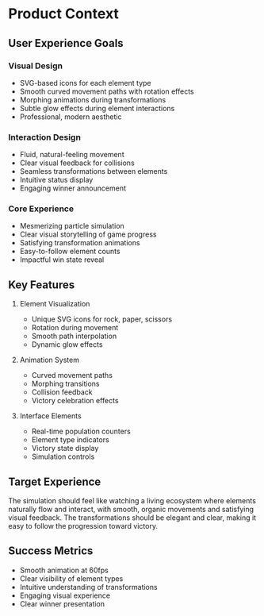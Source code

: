 # Product Context

## User Experience Goals

### Visual Design
- SVG-based icons for each element type
- Smooth curved movement paths with rotation effects
- Morphing animations during transformations
- Subtle glow effects during element interactions
- Professional, modern aesthetic

### Interaction Design
- Fluid, natural-feeling movement
- Clear visual feedback for collisions
- Seamless transformations between elements
- Intuitive status display
- Engaging winner announcement

### Core Experience
- Mesmerizing particle simulation
- Clear visual storytelling of game progress
- Satisfying transformation animations
- Easy-to-follow element counts
- Impactful win state reveal

## Key Features
1. Element Visualization
   - Unique SVG icons for rock, paper, scissors
   - Rotation during movement
   - Smooth path interpolation
   - Dynamic glow effects

2. Animation System
   - Curved movement paths
   - Morphing transitions
   - Collision feedback
   - Victory celebration effects

3. Interface Elements
   - Real-time population counters
   - Element type indicators
   - Victory state display
   - Simulation controls

## Target Experience
The simulation should feel like watching a living ecosystem where elements naturally flow and interact, with smooth, organic movements and satisfying visual feedback. The transformations should be elegant and clear, making it easy to follow the progression toward victory.

## Success Metrics
- Smooth animation at 60fps
- Clear visibility of element types
- Intuitive understanding of transformations
- Engaging visual experience
- Clear winner presentation